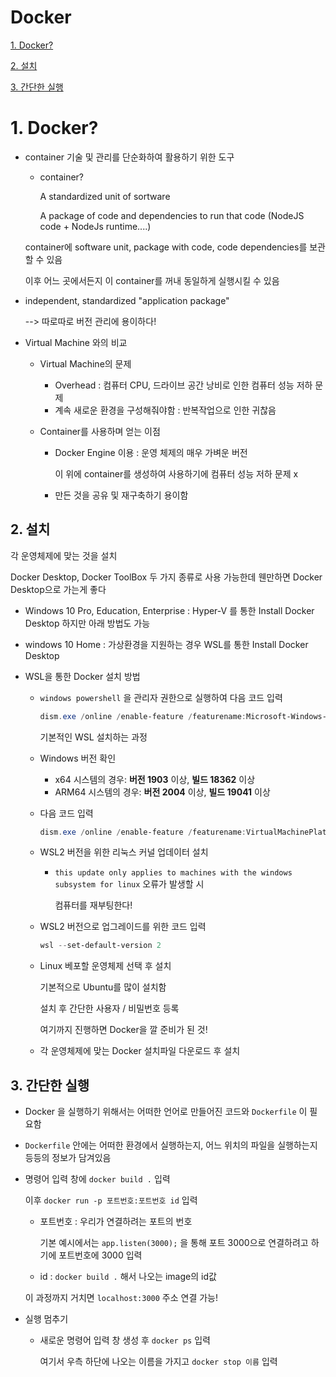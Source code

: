 # Docker

[1. Docker?](#1-docker)

[2. 설치](#2-설치)

[3. 간단한 실행](#3-간단한-실행)

# 1. Docker?

- container 기술 및 관리를 단순화하여 활용하기 위한 도구

  - container?

    A standardized unit of sortware

    A package of code and dependencies to run that code (NodeJS code + NodeJs runtime....)

  container에 software unit, package with code, code dependencies를 보관할 수 있음

  이후 어느 곳에서든지 이 container를 꺼내 동일하게 실행시킬 수 있음

- independent, standardized "application package"

  --> 따로따로 버전 관리에 용이하다!

- Virtual Machine 와의 비교

  - Virtual Machine의 문제

    - Overhead : 컴퓨터 CPU, 드라이브 공간 낭비로 인한 컴퓨터 성능 저하 문제
    - 계속 새로운 환경을 구성해줘야함 : 반복작업으로 인한 귀찮음

  - Container를 사용하며 얻는 이점

    - Docker Engine 이용 : 운영 체제의 매우 가벼운 버전

      이 위에 container를 생성하여 사용하기에 컴퓨터 성능 저하 문제 x

    - 만든 것을 공유 및 재구축하기 용이함

## 2. 설치

각 운영체제에 맞는 것을 설치

Docker Desktop, Docker ToolBox 두 가지 종류로 사용 가능한데 웬만하면 Docker Desktop으로 가는게 좋다

- Windows 10 Pro, Education, Enterprise : Hyper-V 를 통한 Install Docker Desktop 하지만 아래 방법도 가능

- windows 10 Home : 가상환경을 지원하는 경우 WSL를 통한 Install Docker Desktop

- WSL을 통한 Docker 설치 방법

  - `windows powershell`  을 관리자 권한으로 실행하여 다음 코드 입력

    ```powershell
    dism.exe /online /enable-feature /featurename:Microsoft-Windows-Subsystem-Linux /all /norestart
    ```

    기본적인 WSL 설치하는 과정

  - Windows 버전 확인

    - x64 시스템의 경우: **버전 1903** 이상, **빌드 18362** 이상
    - ARM64 시스템의 경우: **버전 2004** 이상, **빌드 19041** 이상

  - 다음 코드 입력

    ```powershell
    dism.exe /online /enable-feature /featurename:VirtualMachinePlatform /all /norestart
    ```
  
  - WSL2 버전을 위한 리눅스 커널 업데이터 설치
  
    - `this update only applies to machines with the windows subsystem for linux` 오류가 발생할 시
  
      컴퓨터를 재부팅한다!
  
  - WSL2 버전으로 업그레이드를 위한 코드 입력
  
    ```powershell
    wsl --set-default-version 2
    ```
  
  - Linux 베포할 운영체제 선택 후 설치
  
    기본적으로 Ubuntu를 많이 설치함
  
    설치 후 간단한 사용자 / 비밀번호 등록 
  
    여기까지 진행하면 Docker을 깔 준비가 된 것!
  
  - 각 운영체제에 맞는 Docker 설치파일 다운로드 후 설치

 ## 3. 간단한 실행

- Docker 을 실행하기 위해서는 어떠한 언어로 만들어진 코드와 `Dockerfile` 이 필요함

- `Dockerfile` 안에는 어떠한 환경에서 실행하는지, 어느 위치의 파일을 실행하는지 등등의 정보가 담겨있음

- 명령어 입력 창에 `docker build .` 입력 

  이후 `docker run -p 포트번호:포트번호 id` 입력

  - 포트번호 : 우리가 연결하려는 포트의 번호

    기본 예시에서는 `app.listen(3000);` 을 통해 포트 3000으로 연결하려고 하기에 포트번호에 3000 입력

  - id : `docker build .` 해서 나오는 image의 id값

  이 과정까지 거치면 `localhost:3000` 주소 연결 가능!

- 실행 멈추기

  - 새로운 명령어 입력 창 생성 후 `docker ps` 입력

    여기서 우측 하단에 나오는 이름을 가지고 `docker stop 이름` 입력

